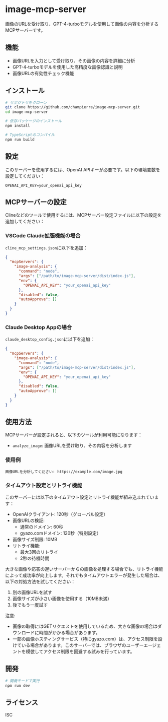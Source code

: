 # image-mcp-server

画像のURLを受け取り、GPT-4-turboモデルを使用して画像の内容を分析するMCPサーバーです。

## 機能

- 画像URLを入力として受け取り、その画像の内容を詳細に分析
- GPT-4-turboモデルを使用した高精度な画像認識と説明
- 画像URLの有効性チェック機能

## インストール

```bash
# リポジトリをクローン
git clone https://github.com/champierre/image-mcp-server.git
cd image-mcp-server

# 依存パッケージのインストール
npm install

# TypeScriptのコンパイル
npm run build
```

## 設定

このサーバーを使用するには、OpenAI APIキーが必要です。以下の環境変数を設定してください：

```
OPENAI_API_KEY=your_openai_api_key
```

## MCPサーバーの設定

Clineなどのツールで使用するには、MCPサーバー設定ファイルに以下の設定を追加してください：

### VSCode Claude拡張機能の場合

`cline_mcp_settings.json`に以下を追加：

```json
{
  "mcpServers": {
    "image-analysis": {
      "command": "node",
      "args": ["/path/to/image-mcp-server/dist/index.js"],
      "env": {
        "OPENAI_API_KEY": "your_openai_api_key"
      },
      "disabled": false,
      "autoApprove": []
    }
  }
}
```

### Claude Desktop Appの場合

`claude_desktop_config.json`に以下を追加：

```json
{
  "mcpServers": {
    "image-analysis": {
      "command": "node",
      "args": ["/path/to/image-mcp-server/dist/index.js"],
      "env": {
        "OPENAI_API_KEY": "your_openai_api_key"
      },
      "disabled": false,
      "autoApprove": []
    }
  }
}
```

## 使用方法

MCPサーバーが設定されると、以下のツールが利用可能になります：

- `analyze_image`: 画像URLを受け取り、その内容を分析します

### 使用例

```
画像URLを分析してください: https://example.com/image.jpg
```

### タイムアウト設定とリトライ機能

このサーバーには以下のタイムアウト設定とリトライ機能が組み込まれています：

- OpenAIクライアント: 120秒（グローバル設定）
- 画像URLの検証:
  - 通常のドメイン: 60秒
  - gyazo.comドメイン: 120秒（特別設定）
- 画像サイズ制限: 10MB
- リトライ機能:
  - 最大3回のリトライ
  - 2秒の待機時間

大きな画像や応答の遅いサーバーからの画像を処理する場合でも、リトライ機能によって成功率が向上します。それでもタイムアウトエラーが発生した場合は、以下の対処方法を試してください：

1. 別の画像URLを試す
2. 画像サイズが小さい画像を使用する（10MB未満）
3. 後でもう一度試す

注意: 
- 画像の取得にはGETリクエストを使用しているため、大きな画像の場合はダウンロードに時間がかかる場合があります。
- 一部の画像ホスティングサービス（特にgyazo.com）は、アクセス制限を設けている場合があります。このサーバーでは、ブラウザのユーザーエージェントを模倣してアクセス制限を回避する試みを行っています。

## 開発

```bash
# 開発モードで実行
npm run dev
```

## ライセンス

ISC
